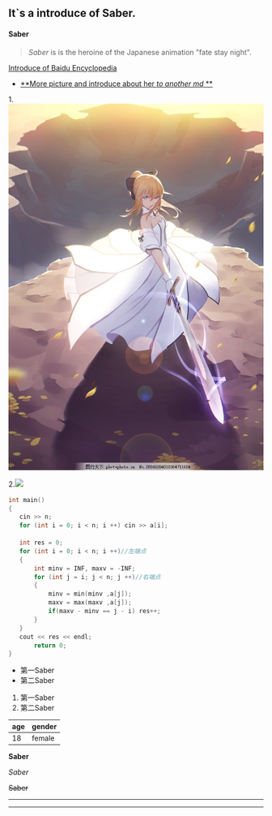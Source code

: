 ## It`s a introduce of Saber.
#### Saber

>*Saber* is  is the heroine of the Japanese animation "fate stay night".

[Introduce of Baidu Encyclopedia](https://baike.baidu.com/item/%E9%98%BF%E5%B0%94%E6%89%98%E8%8E%89%E9%9B%85%C2%B7%E6%BD%98%E5%BE%B7%E6%8B%89%E8%B4%A1/10430732?fromtitle=SABER&fromid=19954634&fr=aladdin)

* [**More picture and introduce about her  *to another md* **](/Extension.md)

1.![](/Saberlily.jpg 'Saberlily')

2.![](https://i0.hdslb.com/bfs/article/3070f78c9db7e6fc6d9e622d5042d6c188e90db5.png@1436w_978h.webp)

 ```C
int main() 
{
    cin >> n;
    for (int i = 0; i < n; i ++) cin >> a[i];

    int res = 0;
    for (int i = 0; i < n; i ++)//左端点
    {
        int minv = INF, maxv = -INF;
        for (int j = i; j < n; j ++)//右端点
        {
            minv = min(minv ,a[j]);
            maxv = max(maxv ,a[j]);
            if(maxv - minv == j - i) res++;
        }
    }
    cout << res << endl;
        return 0;
}
 ```
 
 * 第一Saber
 * 第二Saber

1. 第一Saber
2. 第二Saber


|  age   | gender  
|  ----  | ----  |
|  18  | female  

**Saber**

*Saber*

~~Saber~~

------------------

------------------

